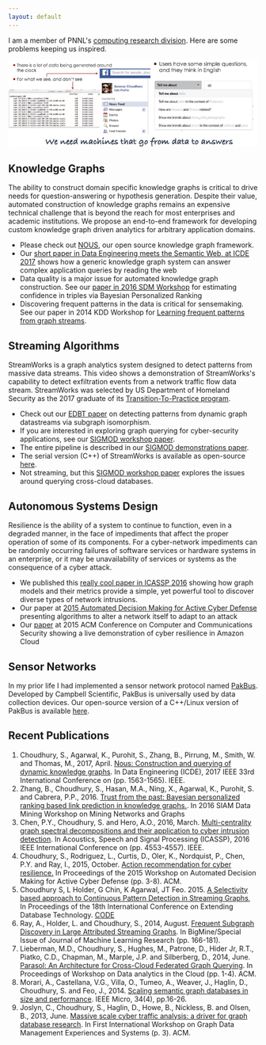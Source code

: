 ```yaml
---
layout: default
---
```

I am a member of PNNL's [computing research division](http://www.pnnl.gov/computing/). Here are some problems keeping us inspired.

<img src="images/spark.jpeg">


## [](#header-2) Knowledge Graphs
The ability to construct domain specific knowledge graphs is critical to drive needs for question-answering or hypothesis generation. Despite their value, automated construction of knowledge graphs remains an expensive technical challenge that is beyond the reach for most enterprises and academic institutions. We propose an end-to-end framework for developing custom knowledge graph driven analytics for arbitrary application domains. 

* Please check out [NOUS](https://github.com/streaming-graphs/NOUS), our open source knowledge graph framework.
* Our [short paper in Data Engineering meets the Semantic Web, at ICDE 2017](https://arxiv.org/pdf/1606.02314.pdf) shows how a generic knowledge graph system can answer complex application queries by reading the web
* Data quality is a major issue for automated knowledge graph construction. See our [paper in 2016 SDM Workshop](https://arxiv.org/pdf/1601.03778) for estimating confidence in triples via Bayesian Personalized Ranking
* Discovering frequent patterns in the data is critical for sensemaking. See our paper in 2014 KDD Workshop for [Learning frequent patterns from graph streams](http://proceedings.mlr.press/v36/ray14.pdf).

## [](#header-1) Streaming Algorithms
StreamWorks is a graph analytics system designed to detect patterns from massive data streams. This video shows a demonstration of StreamWorks's capability to detect exfiltration events from a network traffic flow data stream. StreamWorks was selected by US Department of Homeland Security as the 2017 graduate of its [Transition-To-Practice program](https://www.dhs.gov/science-and-technology/csd-ttp).

* Check out our [EDBT paper](https://openproceedings.org/2015/conf/edbt/paper-307.pdf) on detecting patterns from dynamic graph datastreams via subgraph isomorphism.
* If you are interested in exploring graph querying for cyber-security applications, see our [SIGMOD workshop paper](publications/2013_grades.pdf).
* The entire pipeline is described in our [SIGMOD demonstrations paper](publications/2013_sigmod_demo.pdf).
* The serial version (C++) of StreamWorks is available as open-source [here](github.com/streaming-graphs/StreamWorks).
* Not streaming, but this [SIGMOD workshop paper](publications/2014_parasol.pdf) explores the issues around querying cross-cloud databases.

## [](#header-1) Autonomous Systems Design
Resilience is the ability of a system to continue to function, even in a degraded manner, in the face of impediments that affect the proper operation of some of its components. For a cyber-network impediments can be randomly occurring failures of software services or hardware systems in an enterprise, or it may be unavailability of services or systems as the consequence of a cyber attack. 
* We published this [really cool paper in ICASSP 2016](publications/2016_icassp.pdf) showing how graph models and their metrics provide a simple, yet powerful tool to discover diverse types of network intrusions.
* Our paper at [2015 Automated Decision Making for Active Cyber Defense](publications/2015_safeconfig.pdf) presenting algorithms to alter a network itself to adapt to an attack
* Our [paper](publications/2015_acm_ccs_demo.pdf) at 2015 ACM Conference on Computer and Communications Security showing a live demonstration of cyber resilience in Amazon Cloud

## [](#header-1) Sensor Networks
In my prior life I had implemented a sensor network protocol named [PakBus](https://s.campbellsci.com/documents/cn/manuals/pakbusnetguide.pdf). Developed by Campbell Scientific, PakBus is universally used by data collection devices. Our open-source version of a C++/Linux version of PakBus is available [here](https://github.com/sutanay/PbCdlComm).

## [](#header-4) Recent Publications

1.  Choudhury, S., Agarwal, K., Purohit, S., Zhang, B., Pirrung, M., Smith, W. and Thomas, M., 2017, April. [Nous: Construction and querying of dynamic knowledge graphs](https://arxiv.org/pdf/1606.02314.pdf). In Data Engineering (ICDE), 2017 IEEE 33rd International Conference on (pp. 1563-1565). IEEE.
2.  Zhang, B., Choudhury, S., Hasan, M.A., Ning, X., Agarwal, K., Purohit, S. and Cabrera, P.P., 2016. [Trust from the past: Bayesian personalized ranking based link prediction in knowledge graphs.](https://arxiv.org/pdf/1601.03778). In 2016 SIAM Data Mining Workshop on Mining Networks and Graphs
3.  Chen, P.Y., Choudhury, S. and Hero, A.O., 2016, March. [Multi-centrality graph spectral decompositions and their application to cyber intrusion detection](publications/2016_icassp.pdf). In Acoustics, Speech and Signal Processing (ICASSP), 2016 IEEE International Conference on (pp. 4553-4557). IEEE.
4. Choudhury, S., Rodriguez, L., Curtis, D., Oler, K., Nordquist, P., Chen, P.Y. and Ray, I., 2015, October. [Action recommendation for cyber resilience.](publications/2015_safeconfig.pdf) In Proceedings of the 2015 Workshop on Automated Decision Making for Active Cyber Defense (pp. 3-8). ACM.
5. Choudhury S, L Holder, G Chin, K Agarwal, JT Feo. 2015. [A Selectivity based approach to Continuous Pattern Detection in Streaming Graphs](https://openproceedings.org/2015/conf/edbt/paper-307.pdf), In Proceedings of the 18th International Conference on Extending Database Technology.  [CODE](https://github.com/streaming-graphs/StreamWorks)
6. Ray, A., Holder, L. and Choudhury, S., 2014, August. [Frequent Subgraph Discovery in Large Attributed Streaming Graphs](http://www.jmlr.org/proceedings/papers/v36/ray14.pdf). In BigMine/Special Issue of Journal of Machine Learning Research (pp. 166-181).
7. Lieberman, M.D., Choudhury, S., Hughes, M., Patrone, D., Hider Jr, R.T., Piatko, C.D., Chapman, M., Marple, J.P. and Silberberg, D., 2014, June. [Parasol: An Architecture for Cross-Cloud Federated Graph Querying](publications/2014_parasol.pdf). In Proceedings of Workshop on Data analytics in the Cloud (pp. 1-4). ACM.
8. Morari, A., Castellana, V.G., Villa, O., Tumeo, A., Weaver, J., Haglin, D., Choudhury, S. and Feo, J., 2014. [Scaling semantic graph databases in size and performance](publications/2014_ieee_micro.pdf). IEEE Micro, 34(4), pp.16-26.
9. Joslyn, C., Choudhury, S., Haglin, D., Howe, B., Nickless, B. and Olsen, B., 2013, June. [Massive scale cyber traffic analysis: a driver for graph database research](publications/2013_grades.pdf). In First International Workshop on Graph Data Management Experiences and Systems (p. 3). ACM.

